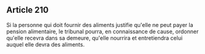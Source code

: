 Article 210
----
Si la personne qui doit fournir des aliments justifie qu'elle ne peut payer la
pension alimentaire, le tribunal pourra, en connaissance de cause, ordonner
qu'elle recevra dans sa demeure, qu'elle nourrira et entretiendra celui auquel
elle devra des aliments.
